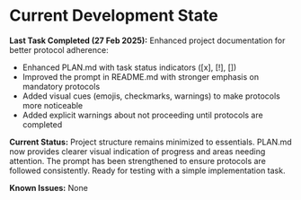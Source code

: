 # Current Development State

**Last Task Completed (27 Feb 2025):**
Enhanced project documentation for better protocol adherence:
- Enhanced PLAN.md with task status indicators ([x], [!], [])
- Improved the prompt in README.md with stronger emphasis on mandatory protocols
- Added visual cues (emojis, checkmarks, warnings) to make protocols more noticeable
- Added explicit warnings about not proceeding until protocols are completed

**Current Status:**
Project structure remains minimized to essentials. PLAN.md now provides clearer visual indication of progress and areas needing attention. The prompt has been strengthened to ensure protocols are followed consistently. Ready for testing with a simple implementation task.

**Known Issues:**
None

